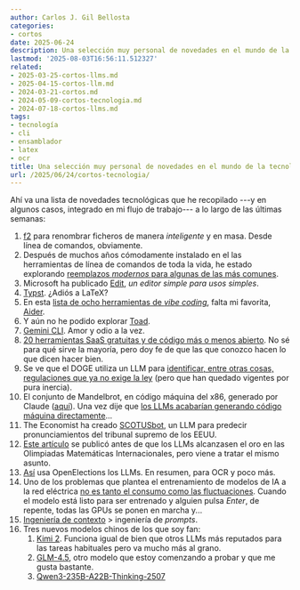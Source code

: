 ```yaml
---
author: Carlos J. Gil Bellosta
categories:
- cortos
date: 2025-06-24
description: Una selección muy personal de novedades en el mundo de la tecnología y de los LLMs
lastmod: '2025-08-03T16:56:11.512327'
related:
- 2025-03-25-cortos-llms.md
- 2025-04-15-cortos-llm.md
- 2024-03-21-cortos.md
- 2024-05-09-cortos-tecnologia.md
- 2024-07-18-cortos-llms.md
tags:
- tecnología
- cli
- ensamblador
- latex
- ocr
title: Una selección muy personal de novedades en el mundo de la tecnología y de los LLMs
url: /2025/06/24/cortos-tecnologia/
---
```


Ahí va una lista de novedades tecnológicas que he recopilado ---y en algunos casos, integrado en mi flujo de trabajo--- a lo largo de las últimas semanas:

1. [f2](https://github.com/ayoisaiah/f2) para renombrar ficheros de manera _inteligente_ y en masa. Desde línea de comandos, obviamente.
1. Después de muchos años cómodamente instalado en el las herramientas de línea de comandos de toda la vida, he estado explorando [reemplazos _modernos_ para algunas de las más comunes](https://medium.com/@devlink/15-rust-cli-tools-that-will-make-you-abandon-bash-scripts-forever-0120bbfe473c).
1. Microsoft ha publicado [Edit](https://github.com/microsoft/edit), _un editor simple para usos simples_.
1. [Typst](https://typst.app/). ¿Adiós a LaTeX?
1. En esta [lista de ocho herramientas de _vibe coding_](https://zapier.com/blog/best-vibe-coding-tools/), falta mi favorita, [Aider](https://aider.chat/).
1. Y aún no he podido explorar [Toad](https://willmcgugan.github.io/announcing-toad/).
1. [Gemini CLI](https://blog.google/technology/developers/introducing-gemini-cli-open-source-ai-agent/). Amor y odio a la vez.
1. [20 herramientas SaaS gratuitas y de código más o menos abierto](https://medium.com/coding-beauty/open-source-tools-for-saas-3db54439e097). No sé para qué sirve la mayoría, pero doy fe de que las que conozco hacen lo que dicen hacer bien.
1. Se ve que el DOGE utiliza un LLM para [identificar, entre otras cosas, regulaciones que ya no exige la ley](https://marginalrevolution.com/marginalrevolution/2025/07/claims-about-doge-and-ai.html) (pero que han quedado vigentes por pura inercia).
1. El conjunto de Mandelbrot, en código máquina del x86, generado por Claude ([aquí](https://simonwillison.net/2025/Jul/2/mandelbrot-in-x86-assembly-by-claude/#atom-everything)). Una vez dije que [los LLMs acabarían generando código máquina directamente](/2025/02/27/programacion-ensamblador/)...
1. The Economist ha creado [SCOTUSbot](https://www.economist.com/united-states/2025/06/04/meet-scotusbot-our-ai-tool-to-predict-supreme-court-rulings), un LLM para predecir pronunciamientos del tribunal supremo de los EEUU.
1. [Este artículo](https://www.scientificamerican.com/article/inside-the-secret-meeting-where-mathematicians-struggled-to-outsmart-ai) se publicó antes de que los LLMs alcanzasen el oro en las Olimpiadas Matemáticas Internacionales, pero viene a tratar el mismo asunto.
1. [Así](https://simonwillison.net/2025/Jun/19/how-openelections-uses-llms/#atom-everything) usa OpenElections los LLMs. En resumen, para OCR y poco más.
1. Uno de los problemas que plantea el entrenamiento de modelos de IA a la red eléctrica [no es tanto el consumo como las fluctuaciones](https://semianalysis.com/2025/06/25/ai-training-load-fluctuations-at-gigawatt-scale-risk-of-power-grid-blackout/). Cuando el modelo está listo para ser entrenado y alguien pulsa _Enter_, de repente, todas las GPUs se ponen en marcha y...
1. [Ingeniería de contexto](https://simonwillison.net/2025/Jun/27/context-engineering/#atom-everything) > ingeniería de _prompts_.
1. Tres nuevos modelos chinos de los que soy fan:
    1. [Kimi 2](https://www.kimi.com/). Funciona igual de bien que otros LLMs más reputados para las tareas habituales pero va mucho más al grano.
    1. [GLM-4.5](https://z.ai/blog/glm-4.5), otro modelo que estoy comenzando a probar y que me gusta bastante.
    1. [Qwen3-235B-A22B-Thinking-2507](https://huggingface.co/Qwen/Qwen3-235B-A22B-Thinking-2507)